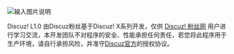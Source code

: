 ![输入图片说明](http://git.oschina.net/uploads/images/2016/1229/000636_eaf9f510_134400.png "在这里输入图片标题")

Discuz! L1.0 由Discuz粉丝基于Discuz! X系列开发，仅供 [Discuz! 粉丝网](https://www.discuzfans.net/) 用户进行学习交流，本开发团队不对程序的安全、性能承担任何责任，若您将此程序用于生产环境，请自行承担风险，并准守[Discuz官方](http://www.discuz.net/)的授权协议。